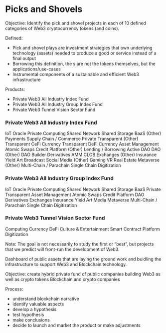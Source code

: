 # Picks and Shovels

Objective:
Identify the pick and shovel projects in each of 10 defined categories of Web3 cryptocurrency tokens (and coins).  

Defined: 
- Pick and shovel plays are investment strategies that own underlying technology (assets) needed to produce a good or service instead of a final output
- Borrowing this definition, the s are not the tokens themselves, but the applications/use-cases 
- Instrumental components of a sustainable and efficient Web3 infrastructure


Products:

- Private Web3 All Industry Index Fund
- Private Web3 All Industry Group Index Fund
- Private Web3 Tunnel Vision Sector Fund


### Private Web3 All Industry Index Fund
IoT
Oracle
Private Computing
Shared Network
Shared Storage
BaaS (Other)
Payments
Supply Chain / Commerce
Private
Transparent (Other)
Transparent CeFi Currency
Transparent DeFi Currency
Asset Management
Atomic Swaps
Credit Platform (Other)
Lending / Borrowing
Active DAO
DAO (Other)
DAO Builder
Derivatives
AMM
CLOB
Exchanges (Other)
Insurance
Yield
Art
Broadcast
Social
Media (Other)
Gaming
VR Real Estate
Metaverse (Other)
Multi-Chain / Parachain
Single Chain
Digitization



### Private Web3 All Industry Group Index Fund


IoT
Oracle
Private Computing
Shared Network
Shared Storage
BaaS
Private
Transparent
Asset Management
Atomic Swaps
Credit Platform
DAO
Derivatives
Exchanges
Insurance
Yield
Art
Media
Metaverse
Multi-Chain / Parachain
Single Chain
Digitization


### Private Web3 Tunnel Vision Sector Fund


Computing
Currency
DeFi
Culture & Entertainment
Smart Contract Platform
Digitization



Note: The goal is not necessarily to study the first or “best”, but projects that we predict will front-run the development of Web3.



Dashboard of public assets that are laying the ground work and buidling the infrastructure to support Web3 and Blockchain technology. 

Objective: create hybrid private fund of public companies building Web3 as well as crypto tokens Blockchain and crypto companies 

Process: 

- understand blockchain narrative
- identify valuable aspects
- develop a hypothesis
- test hypothesis 
- make conclusions 
- decide to launch and market the product or make adjustments




